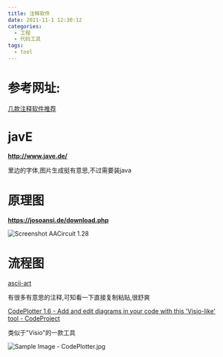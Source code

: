 ```yaml
---
title: 注释软件
date: 2021-11-1 12:30:12
categories:
  - 工程
  - 代码工具
tags:
  - tool
---
```


# 参考网址:

[几款注释软件推荐](https://mp.weixin.qq.com/s/F2wN5Bbqqv_3R1gAlA19Pw)

# javE

**http://www.jave.de/**

里边的字体,图片生成挺有意思,不过需要装java

# 原理图

**https://josoansi.de/download.php**

![Screenshot AACircuit 1.28](https://josoansi.de/images/screenshot128.jpg)

# 流程图

[ascii-art](http://www.ascii-art.de/)

有很多有意思的注释,可知看一下直接复制粘贴,很舒爽

[CodePlotter 1.6 - Add and edit diagrams in your code with this 'Visio-like' tool - CodeProject](https://www.codeproject.com/Articles/4514/CodePlotter-1-6-Add-and-edit-diagrams-in-your-code)

类似于"Visio"的一款工具

![Sample Image - CodePlotter.jpg](https://www.codeproject.com/KB/macros/codeplotter/CodePlotter.jpg)

